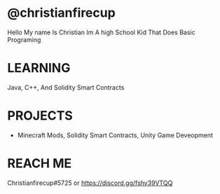 # @christianfirecup 
Hello My name Is Christian Im A high School Kid That Does Basic Programing 
# LEARNING
Java, C++, And Solidity Smart Contracts
# PROJECTS
- Minecraft Mods, Solidity Smart Contracts, Unity Game Deveopment
# REACH ME
Christianfirecup#5725 or https://discord.gg/fshv39VTQQ
